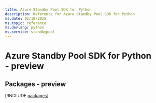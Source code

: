 ```yaml
---
title: Azure Standby Pool SDK for Python
description: Reference for Azure Standby Pool SDK for Python
ms.date: 02/18/2025
ms.topic: reference
ms.devlang: python
ms.service: standbypool
---
```

# Azure Standby Pool SDK for Python - preview
## Packages - preview
[!INCLUDE [packages](standby-pool-index.md)]